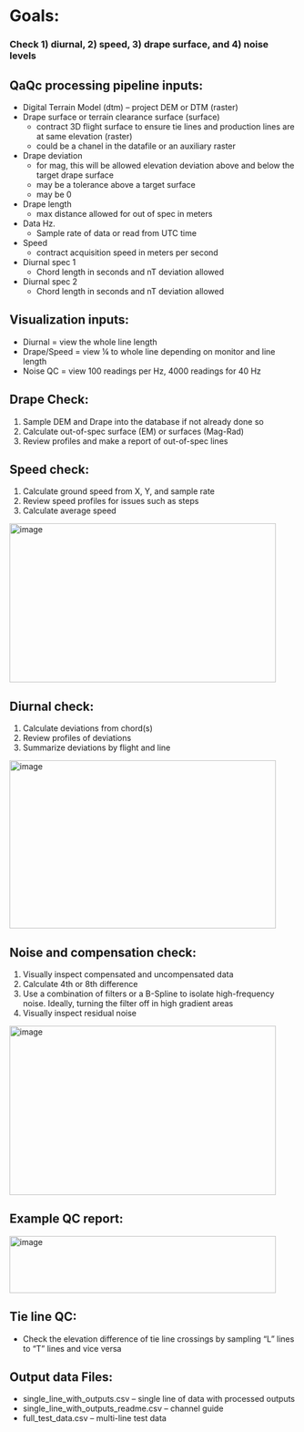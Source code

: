 # Goals: 
### Check 1) diurnal, 2) speed, 3) drape surface, and 4) noise levels  

## QaQc processing pipeline inputs:  
- Digital Terrain Model (dtm) – project DEM or DTM (raster)
- Drape surface or terrain clearance surface (surface)
    - contract 3D flight surface to ensure tie lines and production lines are at same elevation (raster)
    - could be a chanel in the datafile or an auxiliary raster
- Drape deviation
    - for mag, this will be allowed elevation deviation above and below the target drape surface
    - may be a tolerance above a target surface
    - may be 0
- Drape length
    - max distance allowed for out of spec in meters
- Data Hz.
    - Sample rate of data or read from UTC time
- Speed
    - contract acquisition speed in meters per second
- Diurnal spec 1
    - Chord length in seconds and nT deviation allowed
- Diurnal spec 2
    - Chord length in seconds and nT deviation allowed

## Visualization inputs:
- Diurnal = view the whole line length
- Drape/Speed = view ¼ to whole line depending on monitor and line length
- Noise QC = view 100 readings per Hz, 4000 readings for 40 Hz

## Drape Check:
1. Sample DEM and Drape into the database if not already done so
2. Calculate out-of-spec surface (EM) or surfaces (Mag-Rad)
3. Review profiles and make a report of out-of-spec lines

## Speed check:
1. Calculate ground speed from X, Y, and sample rate
2. Review speed profiles for issues such as steps
3. Calculate average speed
<img width="468" height="279" alt="image" src="https://github.com/user-attachments/assets/fa01590f-5120-40d5-9cda-6d8c06bd595d" />

## Diurnal check:
1. Calculate deviations from chord(s)
2. Review profiles of deviations
3. Summarize deviations by flight and line
<img width="468" height="295" alt="image" src="https://github.com/user-attachments/assets/4d0076c9-95ff-46cf-a2bc-7c04b14507e4" />

## Noise and compensation check:
1. Visually inspect compensated and uncompensated data
2. Calculate 4th or 8th difference
3. Use a combination of filters or a B-Spline to isolate high-frequency noise.  Ideally, turning the filter off in high gradient areas
4. Visually inspect residual noise
<img width="468" height="297" alt="image" src="https://github.com/user-attachments/assets/1c2ffd42-47eb-4a73-8583-8a7135bb31f9" />

## Example QC report:
<img width="468" height="100" alt="image" src="https://github.com/user-attachments/assets/61116f49-4e6a-423d-b6ac-3c9fac62ba55" /> 

## Tie line QC:
- Check the elevation difference of tie line crossings by sampling “L” lines to “T” lines and vice versa

## Output data Files:
- single_line_with_outputs.csv – single line of data with processed outputs
- single_line_with_outputs_readme.csv – channel guide
- full_test_data.csv – multi-line test data

